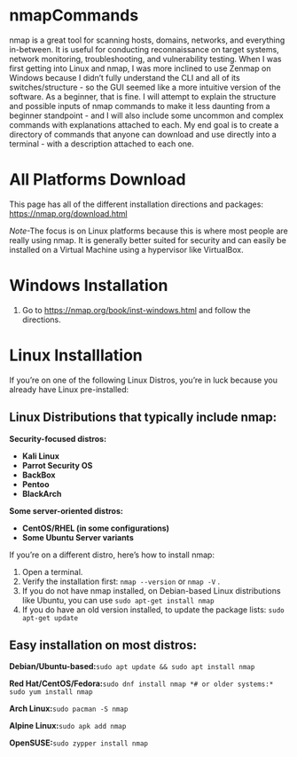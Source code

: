 # nmapCommands
nmap is a great tool for scanning hosts, domains, networks, and everything in-between. It is useful for conducting reconnaissance on target systems, network monitoring, troubleshooting, and vulnerability testing. When I was first getting into Linux and nmap, I was more inclined to use Zenmap on Windows because I didn’t fully understand the CLI and all of its switches/structure - so the GUI seemed like a more intuitive version of the software. As a beginner, that is fine. I will attempt to explain the structure and possible inputs of nmap commands to make it less daunting from a beginner standpoint - and I will also include some uncommon and complex commands with explanations attached to each. My end goal is to create a directory of commands that anyone can download and use directly into a terminal - with a description attached to each one.

# All Platforms Download

This page has all of the different installation directions and packages: https://nmap.org/download.html

*Note*-The focus is on Linux platforms because this is where most people are really using nmap. It is generally better suited for security and can easily be installed on a Virtual Machine using a hypervisor like VirtualBox.

# Windows Installation

1. Go to https://nmap.org/book/inst-windows.html and follow the directions.

# Linux Installlation

If you’re on one of the following Linux Distros, you’re in luck because you already have Linux pre-installed:

## Linux Distributions that typically include nmap:

**Security-focused distros:**

- **Kali Linux**
- **Parrot Security OS**
- **BackBox**
- **Pentoo**
- **BlackArch**

**Some server-oriented distros:**

- **CentOS/RHEL (in some configurations)**
- **Some Ubuntu Server variants**

If you’re on a different distro, here’s how to install nmap:

1. Open a terminal.
2. Verify the installation first: `nmap --version` or `nmap -V` .
3. If you do not have nmap installed, on Debian-based Linux distributions like Ubuntu, you can use `sudo apt-get install nmap`
4. If you do have an old version installed, to update the package lists: `sudo apt-get update`

## Easy installation on most distros:

**Debian/Ubuntu-based:**`sudo apt update && sudo apt install nmap`

**Red Hat/CentOS/Fedora:**`sudo dnf install nmap
*# or older systems:*
sudo yum install nmap`

**Arch Linux:**`sudo pacman -S nmap`

**Alpine Linux:**`sudo apk add nmap`

**OpenSUSE:**`sudo zypper install nmap`
